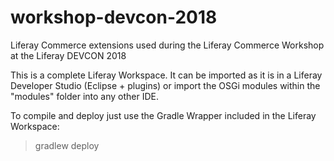 # workshop-devcon-2018
Liferay Commerce extensions used during the Liferay Commerce Workshop at the Liferay DEVCON 2018

This is a complete Liferay Workspace. It can be imported as it is in a Liferay Developer Studio (Eclipse + plugins) or import the OSGi modules within the "modules" folder into any other IDE.

To compile and deploy just use the Gradle Wrapper included in the Liferay Workspace:
>gradlew deploy
